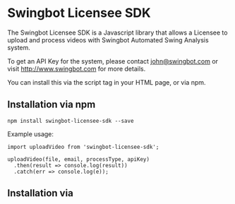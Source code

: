 # Swingbot Licensee SDK

The Swingbot Licensee SDK is a Javascript library that allows
a Licensee to upload and process videos with Swingbot Automated Swing
Analysis system.

To get an API Key for the system, please contact john@swingbot.com or visit http://www.swingbot.com for more details.

You can install this via the script tag in your HTML page, or via npm.

## Installation via npm

```
npm install swingbot-licensee-sdk --save
```

Example usage:

```
import uploadVideo from 'swingbot-licensee-sdk';

uploadVideo(file, email, processType, apiKey)
  .then(result => console.log(result))
  .catch(err => console.log(e));
```

## Installation via <script> tag

```
<html>
<head>
  <title>Swingbot Licensee SDK Test Page</title>
  <script src="SwingbotLicenseeSDK.min.js"></script>
</head>
<body>
  <h1>Working Example</h1>
  <p>Select a file to upload and press submit to begin upload</p>
  <br />
  <input type="file" id="videoFile" name="files[]" onChange="handleChange()" />
</body>
<script type="text/javascript">
  /**
   * When a user chooses a video, this will be called
   * and the upload will begin!
   */
  function handleChange() {
    const file = document.getElementById('videoFile').files[0];
    // upload the file..
    SwingbotLicenseeSDK.uploadVideo(
      file,
      'golfers@email.com',
      'analyze', // process-type
      '<YOUR-API-KEY>'
    ).then((result, err) => {
      if (err) {
        console.log(err);
      }
      console.log(result);
    }).catch(err => console.log('error', err));
  }
</script>
</html>
```
